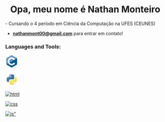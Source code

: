 <h1 align="center">Opa, meu nome é Nathan Monteiro</h1>
- Cursando o 4 período em Ciência da Computação na UFES (CEUNES) 

- **nathanmont00@gmail.com** para entrar em contato!

<p align="left">
</p>

<h3 align="left">Languages and Tools:</h3>
<p align="left"> 
  <a href="https://www.cprogramming.com/" target="_blank" rel="external"> <img src="https://raw.githubusercontent.com/devicons/devicon/master/icons/c/c-original.svg" alt="c" width="40" height="40"/> </a> 
  
  <a href="https://www.python.org" target="_blank" rel="external"> <img src="https://raw.githubusercontent.com/devicons/devicon/master/icons/python/python-original.svg" alt="python" width="40" height="40"/> </a> 
  
  <a href="https://html.com" target="_blank" rel="external"><img src="https://cdn.jsdelivr.net/gh/devicons/devicon@latest/icons/html5/html5-original.svg" alt="html" width="40" height="40"/></a>
  
<a href="https://www.w3.org/Style/CSS/Overview.en.html" target="_blank" rel="external"> <img src="https://cdn.jsdelivr.net/gh/devicons/devicon@latest/icons/css3/css3-original.svg" alt="css" width="40" height="40"/></a>

<a href="https://www.javascript.com" target="_blank" rel="external"><img src="https://cdn.jsdelivr.net/gh/devicons/devicon@latest/icons/javascript/javascript-original.svg" alt="js" width="40" height="40"/>"</a>

</p>




